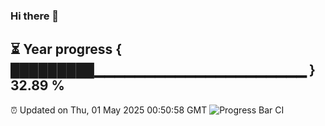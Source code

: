 ### Hi there 👋
⏳ Year progress { █████████▁▁▁▁▁▁▁▁▁▁▁▁▁▁▁▁▁▁▁▁▁ } 32.89 %
---
⏰ Updated on Thu, 01 May 2025 00:50:58 GMT
![Progress Bar CI](https://github.com/Moyi321/Moyi321/workflows/Progress%20Bar%20CI/badge.svg)
